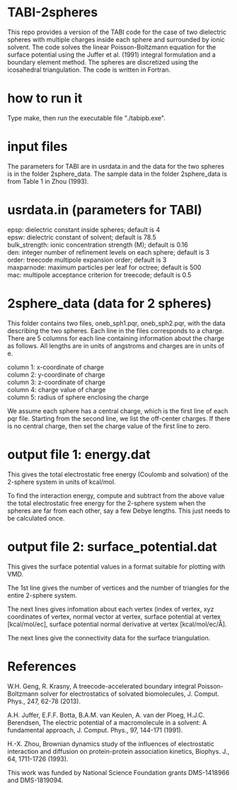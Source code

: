 # TABI-2spheres   
This repo provides a version of the TABI code for the case of two dielectric spheres with multiple charges inside each sphere and surrounded by ionic solvent. The code solves the linear Poisson-Boltzmann equation for the surface potential using the Juffer et al. (1991) integral formulation and a boundary element method. The spheres are discretized using the icosahedral triangulation. The code is written in Fortran. 

# how to run it
Type make, then run the executable file "./tabipb.exe".

# input files
The parameters for TABI are in usrdata.in and the data for the two spheres is in the folder 2sphere_data. The sample data in the folder 2sphere_data is from Table 1 in Zhou (1993). 

# usrdata.in (parameters for TABI)
epsp: dielectric constant inside spheres; default is 4  
epsw: dielectric constant of solvent; default is 78.5  
bulk_strength: ionic concentration strength (M); default is 0.16  
den: integer number of refinement levels on each sphere; default is 3   
order: treecode multipole expansion order; default is 3   
maxparnode: maximum particles per leaf for octree; default is 500    
mac: multipole acceptance criterion for treecode; default is 0.5

# 2sphere_data (data for 2 spheres)
This folder contains two files, oneb_sph1.pqr, oneb_sph2.pqr, with the data describing the two spheres. Each line in the files corresponds to a charge. There are 5 columns for each line containing information about the charge as follows. All lengths are in units of angstroms and charges are in units of e.

column 1: x-coordinate of charge    
column 2: y-coordinate of charge    
column 3: z-coordinate of charge    
column 4: charge value of charge    
column 5: radius of sphere enclosing the charge

We assume each sphere has a central charge, which is the first line of each pqr file. Starting from the second line, we list the off-center charges. If there is no central charge, then set the charge value of the first line to zero.

# output file 1: energy.dat
This gives the total electrostatic free energy (Coulomb and solvation) of the 2-sphere system in units of kcal/mol. 

To find the interaction energy, compute and subtract from the above value the total electrostatic free energy for the 2-sphere system when the spheres are far from each other, say a few Debye lengths. This just needs to be calculated once.

# output file 2: surface_potential.dat
This gives the surface potential values in a format suitable for plotting with VMD.

The 1st line gives the number of vertices and the number of triangles for the entire 2-sphere system.

The next lines gives infomation about each vertex (index of vertex, xyz coordinates of vertex,	normal	vector at vertex,	surface	potential at vertex	[kcal/mol/ec], surface potential normal	derivative at vertex [kcal/mol/ec/Å].	

The next lines give the connectivity data	for	the surface	triangulation.	

# References
W.H. Geng, R.	Krasny,	A	treecode-accelerated boundary	integral Poisson-Boltzmann solver	for	electrostatics	of	solvated	biomolecules,	J. Comput.	Phys., 247,	62-78	(2013).

A.H. Juffer, E.F.F. Botta, B.A.M. van Keulen, A. van der Ploeg, H.J.C. Berendsen, The electric potential of a macromolecule in a solvent: A fundamental approach, J. Comput. Phys., 97, 144-171 (1991).

H.-X. Zhou, Brownian dynamics study of the influences of electrostatic interaction and diffusion on protein-protein association kinetics, Biophys. J., 64, 1711-1726 (1993).

This work was funded by National Science Foundation grants DMS-1418966 and DMS-1819094.
